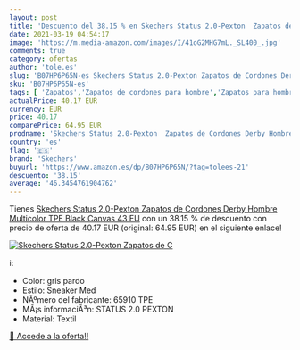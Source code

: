 ```yaml
---
layout: post
title: 'Descuento del 38.15 % en Skechers Status 2.0-Pexton  Zapatos de C'
date: 2021-03-19 04:54:17
image: 'https://m.media-amazon.com/images/I/41oG2MHG7mL._SL400_.jpg'
comments: true
category: ofertas
author: 'tole.es'
slug: 'B07HP6P65N-es Skechers Status 2.0-Pexton Zapatos de Cordones Derby...'
sku: 'B07HP6P65N-es'
tags: [ 'Zapatos','Zapatos de cordones para hombre','Zapatos para hombre','Zapatos y complementos','skechers','zapatos', ]
actualPrice: 40.17 EUR
currency: EUR
price: 40.17
comparePrice: 64.95 EUR
prodname: 'Skechers Status 2.0-Pexton  Zapatos de Cordones Derby Hombre  Multicolor  TPE Black Canvas   43 EU'
country: 'es'
flag: '🇪🇸'
brand: 'Skechers'
buyurl: 'https://www.amazon.es/dp/B07HP6P65N/?tag=tolees-21'
descuento: '38.15'
average: '46.3454761904762'
---
```


Tienes [Skechers Status 2.0-Pexton  Zapatos de Cordones Derby Hombre  Multicolor  TPE Black Canvas   43 EU](https://www.amazon.es/dp/B07HP6P65N/?tag=tolees-21) con un 38.15 % de descuento con precio de oferta de 40.17 EUR (original: 64.95 EUR) en el siguiente enlace!

[![Skechers Status 2.0-Pexton  Zapatos de C](https://m.media-amazon.com/images/I/41oG2MHG7mL._SL400_.jpg)](https://www.amazon.es/dp/B07HP6P65N/?tag=tolees-21)

ℹ️:

- Color: gris pardo
- Estilo: Sneaker Med
- NÃºmero del fabricante: 65910 TPE
- MÃ¡s informaciÃ³n: STATUS 2.0 PEXTON
- Material: Textil

[🛒 Accede a la oferta!!](https://www.amazon.es/dp/B07HP6P65N/?tag=tolees-21)
